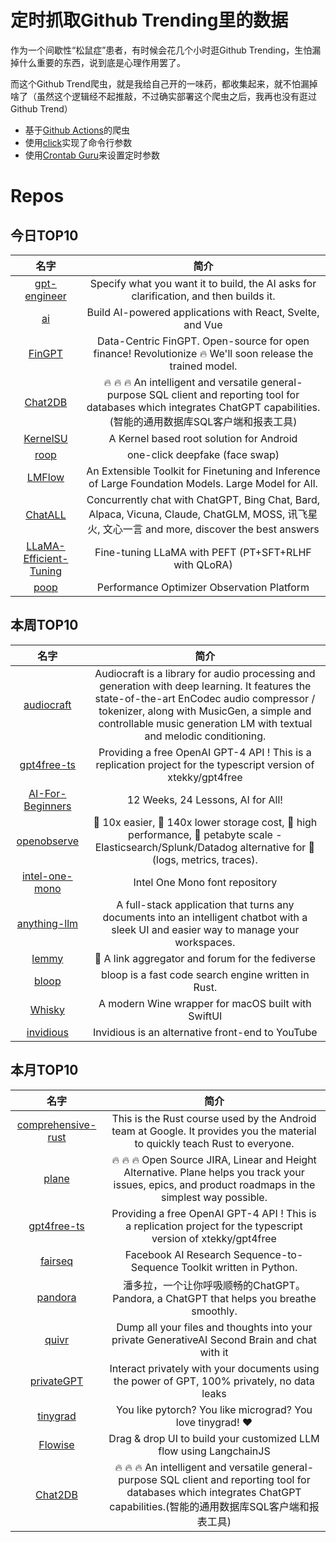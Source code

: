 # 定时抓取Github Trending里的数据

作为一个间歇性“松鼠症”患者，有时候会花几个小时逛Github Trending，生怕漏掉什么重要的东西，说到底是心理作用罢了。

而这个Github Trend爬虫，就是我给自己开的一味药，都收集起来，就不怕漏掉啥了（虽然这个逻辑经不起推敲，不过确实部署这个爬虫之后，我再也没有逛过Github Trend）

* 基于[Github Actions](https://docs.github.com/en/actions)的爬虫
* 使用[click](https://github.com/pallets/click)实现了命令行参数
* 使用[Crontab Guru](https://crontab.guru/)来设置定时参数

# Repos
## 今日TOP10 
<!-- START OF DAILY_TOP10_REPOS -->
| 名字 | 简介 |
| :----: | :----: |
| [gpt-engineer](https://github.com/AntonOsika/gpt-engineer) | Specify what you want it to build, the AI asks for clarification, and then builds it. |
| [ai](https://github.com/vercel-labs/ai) | Build AI-powered applications with React, Svelte, and Vue |
| [FinGPT](https://github.com/AI4Finance-Foundation/FinGPT) | Data-Centric FinGPT. Open-source for open finance! Revolutionize 🔥 We'll soon release the trained model. |
| [Chat2DB](https://github.com/alibaba/Chat2DB) | 🔥 🔥 🔥 An intelligent and versatile general-purpose SQL client and reporting tool for databases which integrates ChatGPT capabilities.(智能的通用数据库SQL客户端和报表工具) |
| [KernelSU](https://github.com/tiann/KernelSU) | A Kernel based root solution for Android |
| [roop](https://github.com/s0md3v/roop) | one-click deepfake (face swap) |
| [LMFlow](https://github.com/OptimalScale/LMFlow) | An Extensible Toolkit for Finetuning and Inference of Large Foundation Models. Large Model for All. |
| [ChatALL](https://github.com/sunner/ChatALL) | Concurrently chat with ChatGPT, Bing Chat, Bard, Alpaca, Vicuna, Claude, ChatGLM, MOSS, 讯飞星火, 文心一言 and more, discover the best answers |
| [LLaMA-Efficient-Tuning](https://github.com/hiyouga/LLaMA-Efficient-Tuning) | Fine-tuning LLaMA with PEFT (PT+SFT+RLHF with QLoRA) |
| [poop](https://github.com/andrewrk/poop) | Performance Optimizer Observation Platform |
<!-- END OF DAILY_TOP10_REPOS -->

## 本周TOP10
<!-- START OF WEEKLY_TOP10_REPOS -->
| 名字 | 简介 |
| :----: | :----: |
| [audiocraft](https://github.com/facebookresearch/audiocraft) | Audiocraft is a library for audio processing and generation with deep learning. It features the state-of-the-art EnCodec audio compressor / tokenizer, along with MusicGen, a simple and controllable music generation LM with textual and melodic conditioning. |
| [gpt4free-ts](https://github.com/xiangsx/gpt4free-ts) | Providing a free OpenAI GPT-4 API ! This is a replication project for the typescript version of xtekky/gpt4free |
| [AI-For-Beginners](https://github.com/microsoft/AI-For-Beginners) | 12 Weeks, 24 Lessons, AI for All! |
| [openobserve](https://github.com/openobserve/openobserve) | 🚀 10x easier, 🚀 140x lower storage cost, 🚀 high performance, 🚀 petabyte scale - Elasticsearch/Splunk/Datadog alternative for 🚀 (logs, metrics, traces). |
| [intel-one-mono](https://github.com/intel/intel-one-mono) | Intel One Mono font repository |
| [anything-llm](https://github.com/Mintplex-Labs/anything-llm) | A full-stack application that turns any documents into an intelligent chatbot with a sleek UI and easier way to manage your workspaces. |
| [lemmy](https://github.com/LemmyNet/lemmy) | 🐀 A link aggregator and forum for the fediverse |
| [bloop](https://github.com/BloopAI/bloop) | bloop is a fast code search engine written in Rust. |
| [Whisky](https://github.com/IsaacMarovitz/Whisky) | A modern Wine wrapper for macOS built with SwiftUI |
| [invidious](https://github.com/iv-org/invidious) | Invidious is an alternative front-end to YouTube |
<!-- END OF WEEKLY_TOP10_REPOS -->

## 本月TOP10
<!-- START OF MONTHLY_TOP10_REPOS -->
| 名字 | 简介 |
| :----: | :----: |
| [comprehensive-rust](https://github.com/google/comprehensive-rust) | This is the Rust course used by the Android team at Google. It provides you the material to quickly teach Rust to everyone. |
| [plane](https://github.com/makeplane/plane) | 🔥 🔥 🔥 Open Source JIRA, Linear and Height Alternative. Plane helps you track your issues, epics, and product roadmaps in the simplest way possible. |
| [gpt4free-ts](https://github.com/xiangsx/gpt4free-ts) | Providing a free OpenAI GPT-4 API ! This is a replication project for the typescript version of xtekky/gpt4free |
| [fairseq](https://github.com/facebookresearch/fairseq) | Facebook AI Research Sequence-to-Sequence Toolkit written in Python. |
| [pandora](https://github.com/pengzhile/pandora) | 潘多拉，一个让你呼吸顺畅的ChatGPT。Pandora, a ChatGPT that helps you breathe smoothly. |
| [quivr](https://github.com/StanGirard/quivr) | Dump all your files and thoughts into your private GenerativeAI Second Brain and chat with it |
| [privateGPT](https://github.com/imartinez/privateGPT) | Interact privately with your documents using the power of GPT, 100% privately, no data leaks |
| [tinygrad](https://github.com/geohot/tinygrad) | You like pytorch? You like micrograd? You love tinygrad! ❤️ |
| [Flowise](https://github.com/FlowiseAI/Flowise) | Drag & drop UI to build your customized LLM flow using LangchainJS |
| [Chat2DB](https://github.com/alibaba/Chat2DB) | 🔥 🔥 🔥 An intelligent and versatile general-purpose SQL client and reporting tool for databases which integrates ChatGPT capabilities.(智能的通用数据库SQL客户端和报表工具) |
<!-- END OF MONTHLY_TOP10_REPOS -->
